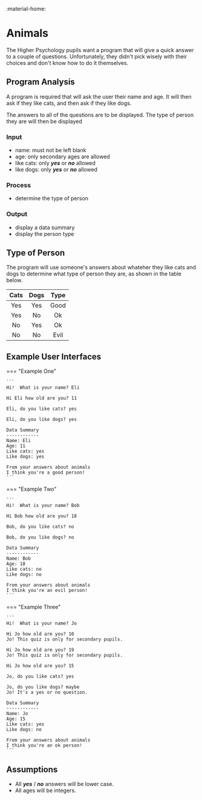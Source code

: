 :material-home:

# Animals

The Higher Psychology pupils want a program that will give a quick answer to a couple of questions.  Unfortunately, they didn't pick wisely with their choices and don't know how to do it themselves.

## Program Analysis

A program is required that will ask the user their name and age.  It will then ask if they like cats, and then ask if they like dogs.

The answers to all of the questions are to be displayed.  The type of person they are will then be displayed

### Input

* name: must not be left blank
* age: only secondary ages are allowed
* like cats: only ___yes___ or  ___no___ allowed
* like dogs: only ___yes___ or  ___no___ allowed

### Process

* determine the type of person

### Output

* display a data summary
* display the person type

## Type of Person

The program will use someone's answers about whateher they like cats and dogs to determine what type of person they are, as shown in the table below.

| Cats | Dogs | Type |
| :--: | :--: | :--: |
| Yes  | Yes  | Good |
| Yes  | No   | Ok   |
| No   | Yes  | Ok   |
| No   | No   | Evil |

## Example User Interfaces

=== "Example One"

    ```
    Hi!  What is your name? Eli

    Hi Eli how old are you? 11

    Eli, do you like cats? yes

    Eli, do you like dogs? yes

    Data Summary
    ------------
    Name: Eli
    Age: 11
    Like cats: yes
    Like dogs: yes

    From your answers about animals
    I think you're a good person!
    ```

=== "Example Two"

    ```
    Hi!  What is your name? Bob
	
    Hi Bob how old are you? 18
	
    Bob, do you like cats? no 
	
    Bob, do you like dogs? no
	
    Data Summary
    ------------
    Name: Bob
    Age: 18
    Like cats: no
    Like dogs: no
	
    From your answers about animals
    I think you're an evil person!
    ```

=== "Example Three"

    ``` 
    Hi!  What is your name? Jo 
	
    Hi Jo how old are you? 10
    Jo! This quiz is only for secondary pupils.
	
    Hi Jo how old are you? 19
    Jo! This quiz is only for secondary pupils.
	
    Hi Jo how old are you? 15
	
    Jo, do you like cats? yes
	
    Jo, do you like dogs? maybe
    Jo! It's a yes or no question.
	
    Data Summary
    ------------
    Name: Jo
    Age: 15
    Like cats: yes
    Like dogs: no
	
    From your answers about animals
    I think you're an ok person!
    ```



## Assumptions

* All ___yes___ / ___no___ answers will be lower case.
* All ages will be integers.
